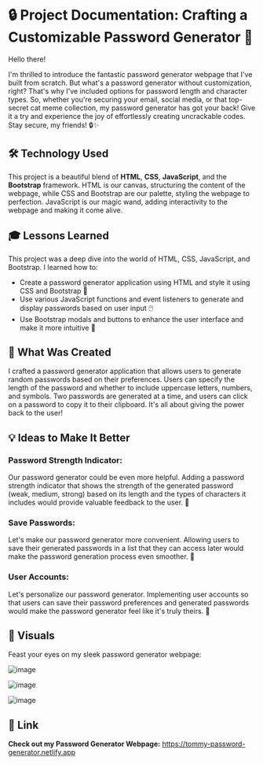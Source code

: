 # 🔒 Project Documentation: Crafting a Customizable Password Generator 🚀

Hello there!

I'm thrilled to introduce the fantastic password generator webpage that I've built from scratch. But what's a password generator without customization, right? That's why I've included options for password length and character types. So, whether you're securing your email, social media, or that top-secret cat meme collection, my password generator has got your back! Give it a try and experience the joy of effortlessly creating uncrackable codes. Stay secure, my friends! 🔒✨

## 🛠️ Technology Used
This project is a beautiful blend of **HTML**, **CSS**, **JavaScript**, and the **Bootstrap** framework. HTML is our canvas, structuring the content of the webpage, while CSS and Bootstrap are our palette, styling the webpage to perfection. JavaScript is our magic wand, adding interactivity to the webpage and making it come alive.

## 🎓 Lessons Learned
This project was a deep dive into the world of HTML, CSS, JavaScript, and Bootstrap. I learned how to:
- Create a password generator application using HTML and style it using CSS and Bootstrap 📝
- Use various JavaScript functions and event listeners to generate and display passwords based on user input 🖱️
- Use Bootstrap modals and buttons to enhance the user interface and make it more intuitive 🎨

## 🎨 What Was Created
I crafted a password generator application that allows users to generate random passwords based on their preferences. Users can specify the length of the password and whether to include uppercase letters, numbers, and symbols. Two passwords are generated at a time, and users can click on a password to copy it to their clipboard. It's all about giving the power back to the user!

## 💡 Ideas to Make It Better
### Password Strength Indicator:
Our password generator could be even more helpful. Adding a password strength indicator that shows the strength of the generated password (weak, medium, strong) based on its length and the types of characters it includes would provide valuable feedback to the user. 💪
### Save Passwords:
Let's make our password generator more convenient. Allowing users to save their generated passwords in a list that they can access later would make the password generation process even smoother. 📝
### User Accounts:
Let's personalize our password generator. Implementing user accounts so that users can save their password preferences and generated passwords would make the password generator feel like it's truly theirs. 🚀

## 📸 Visuals
Feast your eyes on my sleek password generator webpage:

![image](https://github.com/TommyDeLeon/password-generator/assets/144635056/13f2d11a-f155-48b9-a9dd-7350bc0f1485)

![image](https://github.com/TommyDeLeon/password-generator/assets/144635056/40aeec07-2a92-47a7-8939-34ee970ecfc0)

![image](https://github.com/TommyDeLeon/password-generator/assets/144635056/6ac94e85-9fd6-4e96-981a-4dc0ecde03e1)

## 🔗 Link
**Check out my Password Generator Webpage:** https://tommy-password-generator.netlify.app
